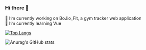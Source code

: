 ### Hi there 👋
:muscle: I’m currently working on BoJio_Fit, a gym tracker web application    
🌱 I’m currently learning Vue 

[![Top Langs](https://github-readme-stats.vercel.app/api/top-langs/?username=chuacx13&layout=donut-vertical)](https://github.com/chuacx13/github-readme-stats)

![Anurag's GitHub stats](https://github-readme-stats.vercel.app/api?username=chuacx13&show_icons=true&theme=radical)

<!--
**Chuacx13/Chuacx13** is a ✨ _special_ ✨ repository because its `README.md` (this file) appears on your GitHub profile.

Here are some ideas to get you started:
- 👯 I’m looking to collaborate on ...
- 🤔 I’m looking for help with ...
- 💬 Ask me about ...
- 📫 How to reach me: ...
- 😄 Pronouns: ...
- ⚡ Fun fact: ...
-->
